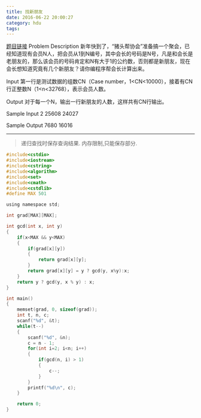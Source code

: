 ```yaml
---
title: 找新朋友
date: 2016-06-22 20:00:27
category: hdu
tags:
---
```

[题目链接](http://acm.hdu.edu.cn/game/entry/problem/show.php?chapterid=2&sectionid=1&problemid=8)
Problem Description
新年快到了，“猪头帮协会”准备搞一个聚会，已经知道现有会员N人，把会员从1到N编号，其中会长的号码是N号，凡是和会长是老朋友的，那么该会员的号码肯定和N有大于1的公约数，否则都是新朋友，现在会长想知道究竟有几个新朋友？请你编程序帮会长计算出来。
 

Input
第一行是测试数据的组数CN（Case number，1<CN<10000），接着有CN行正整数N（1<n<32768），表示会员人数。
 

Output
对于每一个N，输出一行新朋友的人数，这样共有CN行输出。
 

Sample Input
2
25608
24027
 

Sample Output
7680
16016
<hr/>

> 递归查找时保存查询结果.
> 内存限制,只能保存部分.

```c
#include<cstdio>
#include<iostream>
#include<cstring>
#include<algorithm>
#include<set>
#include<cmath>
#include<cstdlib>
#define MAX 501

using namespace std;

int grad[MAX][MAX];

int gcd(int x, int y)
{
    if(x<MAX && y<MAX)
    {
        if(grad[x][y])
        {
            return grad[x][y];
        }
        return grad[x][y] = y ? gcd(y, x%y):x;
    }
    return y ? gcd(y, x % y) : x;
}

int main()
{
    memset(grad, 0, sizeof(grad));
    int t, n, c;
    scanf("%d", &t);
    while(t--)
    {
        scanf("%d", &n);
        c = n - 1;
        for(int i=2; i<n; i++)
        {
            if(gcd(n, i) > 1)
            {
                c--;
            }
        }
        printf("%d\n", c);
    }

    return 0;
}


```

